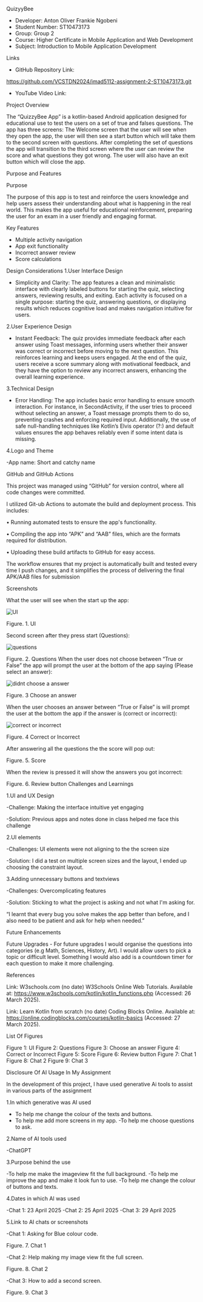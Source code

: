 QuizyyBee

- Developer: Anton Oliver Frankie Ngobeni
- Student Number: ST10473173
- Group: Group 2
- Course: Higher Certificate in Mobile Application and Web Development 
- Subject: Introduction to Mobile Application Development 
 
 Links

- GitHub Repository Link:

https://github.com/VCSTDN2024/imad5112-assignment-2-ST10473173.git

- YouTube Video Link:

Project Overview

The “QuizzyBee App” is a kotlin-based Android application designed for educational use to test the users on a set of true and falses questions. The app has three screens: The Welcome screen that the user will see when they open the app, the user will then see a start button which will take them to the second screen with questions. After completing the set of questions the app will transition to the third screen where the user can review the score and what questions they got wrong. The user will also have an exit button which will close the app.

Purpose and Features

Purpose

The purpose of this app is to test and reinforce the users knowledge and help users assess their understanding about what is happening in the real world. This makes the app useful for educational reinforcement, preparing the user for an exam in a user friendly and engaging format.

Key Features 

- Multiple activity navigation
- App exit functionality
- Incorrect answer review
- Score calculations


Design Considerations
1.User Interface Design

- Simplicity and Clarity: The app features a clean and minimalistic interface with clearly labeled buttons for starting the quiz, selecting answers, reviewing results, and exiting. Each activity is focused on a single purpose: starting the quiz, answering questions, or displaying results which reduces cognitive load and makes navigation intuitive for users.

2.User Experience Design

- Instant Feedback: The quiz provides immediate feedback after each answer using Toast messages, informing users whether their answer was correct or incorrect before moving to the next question. This reinforces learning and keeps users engaged. At the end of the quiz, users receive a score summary along with motivational feedback, and they have the option to review any incorrect answers, enhancing the overall learning experience.


3.Technical Design

- Error Handling: The app includes basic error handling to ensure smooth interaction. For instance, in SecondActivity, if the user tries to proceed without selecting an answer, a Toast message prompts them to do so, preventing crashes and enforcing required input. Additionally, the use of safe null-handling techniques like Kotlin’s Elvis operator (?:) and default values ensures the app behaves reliably even if some intent data is missing.

4.Logo and Theme

-App name: Short and catchy name 


GitHub and GitHub Actions

This project was managed using “GitHub” for version control, where all code changes were committed.

I utilized Git-ub Actions to automate the build and deployment process. This includes:

• Running automated tests to ensure the app's functionality.

• Compiling the app into “APK” and “AAB” files, which are the formats required for distribution.

• Uploading these build artifacts to GitHub for easy access.


The workflow ensures that my project is automatically built and tested every time I push changes, and it simplifies the process of delivering the final APK/AAB files for submission




Screenshots

What the user will see when the start up the app:

![UI](https://github.com/user-attachments/assets/582770c5-930f-4695-9515-5d6dc8cc7375)


Figure. 1. UI


Second screen after they press start (Questions):

![questions](https://github.com/user-attachments/assets/3d8b21d5-4289-436e-921a-3c83838fa82a)


Figure. 2. Questions 
When the user does not choose between “True or False” the app will prompt the user at the bottom of the app saying (Please select  an answer):

![didnt choose a answer](https://github.com/user-attachments/assets/9b13a9bd-0a66-461d-b276-7279650ba190)

Figure. 3 Choose an answer

When the user chooses an answer between “True or False” is will prompt the user at the bottom the app if the answer is (correct or incorrect):

![correct or incorrect](https://github.com/user-attachments/assets/12936d2a-ceac-4297-aeaa-10e1bf631b1b)

Figure. 4 Correct or Incorrect

After  answering all the questions the the score will pop out:



Figure. 5. Score

When the review is pressed it will show the answers you got incorrect:

Figure. 6. Review button
Challenges and Learnings 

1.UI and UX Design

-Challenge: Making the interface intuitive yet engaging

-Solution: Previous apps and notes done in class helped me face this challenge

2.UI elements

-Challenges: UI elements were not aligning to the the screen size

-Solution: I did a test on multiple screen sizes and the layout, I ended up choosing the constraint layout.

3.Adding unnecessary buttons and textviews

-Challenges: Overcomplicating features 

-Solution: Sticking to what the project is asking and not what I'm asking for.


“I learnt that every bug you solve makes the app better than before, and I also need to be patient and ask for help when needed.”

Future Enhancements

Future Upgrades -  For future upgrades I would organise the questions into categories (e.g Math, Sciences, History, Art). I would allow users to pick a topic or difficult level. Something I would also add is a countdown timer for each question to make it more challenging.


References 

Link: W3schools.com (no date) W3Schools Online Web Tutorials. Available at: https://www.w3schools.com/kotlin/kotlin_functions.php (Accessed: 26 March 2025). 

Link: Learn Kotlin from scratch (no date) Coding Blocks Online. Available at: https://online.codingblocks.com/courses/kotlin-basics (Accessed: 27 March 2025). 

List Of Figures

Figure 1: UI
Figure 2: Questions 
Figure 3: Choose an answer
Figure 4: Correct or Incorrect
Figure 5: Score
Figure 6: Review button
Figure 7: Chat 1
Figure 8: Chat 2
Figure 9: Chat 3

Disclosure Of AI Usage In My Assignment

In the development of this project, I have used generative Ai tools to assist in various parts of the assignment 

1.In which  generative was AI used

- To help me change the colour of the texts and buttons.
- To help me add more screens in my app.
-To help me choose questions to ask.

2.Name of AI tools used

-ChatGPT

3.Purpose behind the use

-To help me make the imageview fit the full background.
-To help me improve the app and make it look fun to use.
-To help me change the colour of buttons and texts.
 
4.Dates in which AI was used

-Chat 1: 23 April 2025
-Chat 2: 25 April 2025
-Chat 3: 29 April 2025




5.Link to AI chats or screenshots

-Chat 1: Asking for Blue colour code.

Figure. 7. Chat 1

-Chat 2: Help making my image view fit the full screen.

Figure. 8. Chat 2


-Chat 3: How to add a second screen.

 Figure. 9. Chat 3



